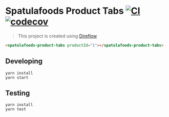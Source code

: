 # Spatulafoods Product Tabs [![CI](https://github.com/Brettm12345/spatulafoods-product-tabs/actions/workflows/main.yml/badge.svg)](https://github.com/Brettm12345/spatulafoods-product-tabs/actions/workflows/main.yml) [![codecov](https://codecov.io/gh/Brettm12345/spatulafoods-product-tabs/branch/main/graph/badge.svg?token=c0H6SoaQHf)](https://codecov.io/gh/Brettm12345/spatulafoods-product-tabs)


> This project is created using [Direflow](https://direflow.io)

```html
<spatulafoods-product-tabs productId="1"></spatulafoods-product-tabs>
```

## Developing

```shell
yarn install
yarn start
```

## Testing

```shell
yarn install
yarn test
```
